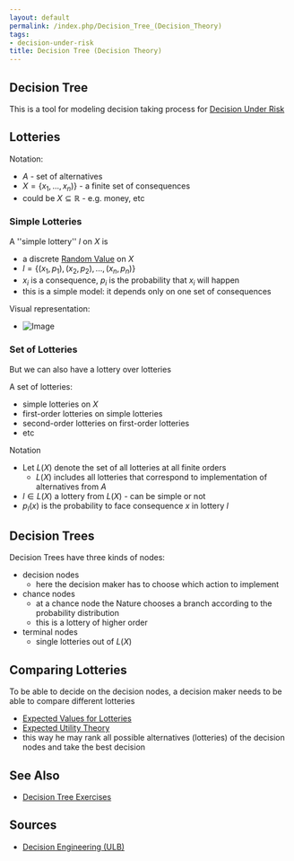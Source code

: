 ```yaml
---
layout: default
permalink: /index.php/Decision_Tree_(Decision_Theory)
tags:
- decision-under-risk
title: Decision Tree (Decision Theory)
---
```

## Decision Tree
This is a tool for modeling decision taking process for [Decision Under Risk](Decision_Under_Risk)


## Lotteries
Notation:
- $A$ - set of alternatives
- $X = \{x_1, ..., x_n)\}$ - a finite set of consequences
- could be $X \subseteq \mathbb{R}$ - e.g. money, etc


### Simple Lotteries
A ''simple lottery'' $l$ on $X$ is
- a discrete [Random Value](Random_Value) on $X$
- $l = \{(x_1, p_1), (x_2, p_2), ..., (x_n, p_n) \}$
- $x_i$ is a consequence, $p_i$ is the probability that $x_i$ will happen
- this is a simple model: it depends only on one set of consequences 


Visual representation:
- <img src="https://raw.github.com/alexeygrigorev/wiki-figures/master/ulb/de/ru/simple-lottery.png" alt="Image">


### Set of Lotteries
But we can also have a lottery over lotteries 

A set of lotteries:
- simple lotteries on $X$
- first-order lotteries on simple lotteries
- second-order lotteries on first-order lotteries 
- etc

Notation
- Let $L(X)$ denote the set of all lotteries at all finite orders 
  - $L(X)$ includes all lotteries that correspond to implementation of alternatives from $A$
- $l \in L(X)$ a lottery from $L(X)$ - can be simple or not
- $p_l(x)$ is the probability to face consequence $x$ in lottery $l$ 



## Decision Trees
Decision Trees have three kinds of nodes:
- decision nodes
  - here the decision maker has to choose which action to implement
- chance nodes 
  - at a chance node the Nature chooses a branch according to the probability distribution 
  - this is a lottery of higher order
- terminal nodes 
  - single lotteries out of $L(X)$


## Comparing Lotteries
To be able to decide on the decision nodes, a decision maker needs to be able to compare different lotteries 
- [Expected Values for Lotteries](Expected_Values_for_Lotteries)
- [Expected Utility Theory](Expected_Utility_Theory)
- this way he may rank all possible alternatives (lotteries) of the decision nodes and take the best decision


## See Also
- [Decision Tree Exercises](Decision_Tree_Exercises)

## Sources
- [Decision Engineering (ULB)](Decision_Engineering_(ULB))
